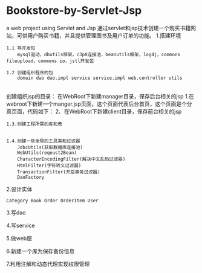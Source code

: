 # Bookstore-by-Servlet-Jsp
a web project using Servlet and Jsp
通过servlet和jsp技术创建一个购买书籍网站，可供用户购买书籍，并且提供管理图书及用户订单的功能。
1.搭建环境
	
	1.1 导开发包
		mysql驱动，dbutils框架，c3p0连接池，beanutils框架，log4j，commons fileupload，commons io，jstl开发包
	
	1.2 创建组织程序的包
		domain dao dao.impl service service.impl web.controller	utils
        		
		创建组织jsp的目录：
		在WebRoot下新建manager目录，保存后台相关的jsp
		1.在webroot下新建一个manger.jsp页面，这个页面代表后台首页，这个页面是个分真页面，代码如下：
		2、在WebRoot下新建client目录，保存前台相关的jsp
		
	1.3.创建工程所需的库和表		
		

	1.4.创建一些全局的工具类和过滤器
		JdbcUtils(获取数据库连接池)
		WebUtils(reqeust2Bean)
		CharacterEncodingFilter(解决中文乱码过滤器)
		HtmlFilter(字符转义过滤器)
		TransactionFilter(开启事务过滤器)
		DaoFactory

2.设计实体

	Category Book Order OrderItem User	

3.写dao

4.写service

5.做web层	
		
6.新建一个库为保存备份信息

7.利用注解和动态代理实现权限管理	

		
		
